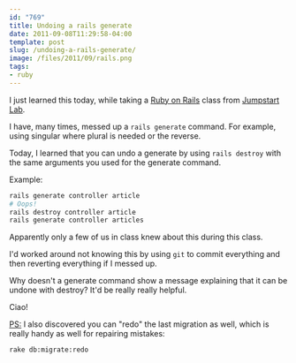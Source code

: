 ```yaml
---
id: "769"
title: Undoing a rails generate
date: 2011-09-08T11:29:58-04:00
template: post
slug: /undoing-a-rails-generate/
image: /files/2011/09/rails.png
tags:
- ruby
---
```


I just learned this today, while taking a
[Ruby on Rails](http://rubyonrails.org/) class from
[Jumpstart Lab](http://jumpstartlab.com/).

I have, many times, messed up a `rails generate` command. For example, using
singular where plural is needed or the reverse.

Today, I learned that you can undo a generate by using `rails destroy` with
the same arguments you used for the generate command.

Example:

```bash
rails generate controller article
# Oops!
rails destroy controller article
rails generate controller articles
```

Apparently only a few of us in class knew about this during this class.

I'd worked around not knowing this by using `git` to commit everything and
then reverting everything if I messed up.

Why doesn't a generate command show a message explaining that it can be undone
with destroy? It'd be really really helpful.

Ciao!

<ins datetime="2011-09-09T18:44:05+00:00">PS:</ins> I also discovered you can
"redo" the last migration as well, which is really handy as well for repairing
mistakes:

```bash
rake db:migrate:redo
```

